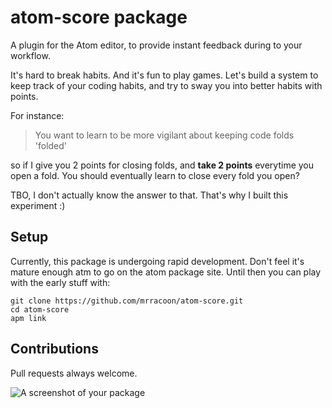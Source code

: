 # atom-score package

A plugin for the Atom editor, to provide instant feedback during to your workflow.

It's hard to break habits. And it's fun to play games. Let's build a system to keep track of your coding habits, and try to sway you into better habits with points.

For instance:

> You want to learn to be more vigilant about keeping code folds 'folded'

so if I give you 2 points for closing folds, and **take 2 points** everytime you open a fold. You should eventually learn to close every fold you open?

TBO, I don't actually know the answer to that. That's why I built this experiment :)

## Setup

Currently, this package is undergoing rapid development. Don't feel it's mature enough atm to go on the atom package site. Until then you can play with the early stuff with:

```
git clone https://github.com/mrracoon/atom-score.git
cd atom-score
apm link
```

## Contributions

Pull requests always welcome.


![A screenshot of your package](https://f.cloud.github.com/assets/69169/2290250/c35d867a-a017-11e3-86be-cd7c5bf3ff9b.gif)
